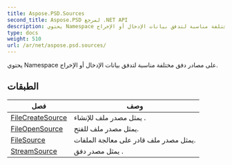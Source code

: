```yaml
---
title: Aspose.PSD.Sources
second_title: Aspose.PSD لمرجع .NET API
description: يحتوي Namespace على مصادر دفق مختلفة مناسبة لتدفق بيانات الإدخال أو الإخراج.
type: docs
weight: 510
url: /ar/net/aspose.psd.sources/
---
```

يحتوي Namespace على مصادر دفق مختلفة مناسبة لتدفق بيانات الإدخال أو الإخراج.

## الطبقات

| فصل | وصف |
| --- | --- |
| [FileCreateSource](./filecreatesource/) | يمثل مصدر ملف للإنشاء . |
| [FileOpenSource](./fileopensource/) | يمثل مصدر ملف للفتح. |
| [FileSource](./filesource/) | يمثل مصدر ملف قادر على معالجة الملفات. |
| [StreamSource](./streamsource/) | يمثل مصدر دفق . |


